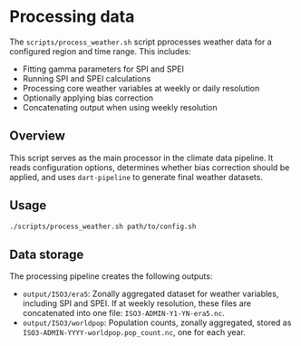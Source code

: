 # Processing data

The `scripts/process_weather.sh` script pprocesses weather data for a configured
region and time range. This includes:

- Fitting gamma parameters for SPI and SPEI
- Running SPI and SPEI calculations
- Processing core weather variables at weekly or daily resolution
- Optionally applying bias correction
- Concatenating output when using weekly resolution

## Overview

This script serves as the main processor in the climate data pipeline. It reads configuration options, determines whether bias correction should be applied, and uses `dart-pipeline` to generate final weather datasets.

## Usage

```bash
./scripts/process_weather.sh path/to/config.sh
```

## Data storage

The processing pipeline creates the following outputs:

- `output/ISO3/era5`: Zonally aggregated dataset for weather variables,
  including SPI and SPEI. If at weekly resolution, these files are concatenated
  into one file: `ISO3-ADMIN-Y1-YN-era5.nc`.
- `output/ISO3/worldpop`: Population counts, zonally aggregated, stored as
  `ISO3-ADMIN-YYYY-worldpop.pop_count.nc`, one for each year.
